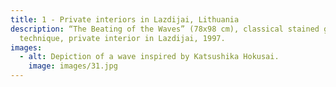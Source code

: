```yaml
---
title: 1 - Private interiors in Lazdijai, Lithuania
description: “The Beating of the Waves” (78x98 cm), classical stained glass
  technique, private interior in Lazdijai, 1997.
images:
  - alt: Depiction of a wave inspired by Katsushika Hokusai.
    image: images/31.jpg
---
```

